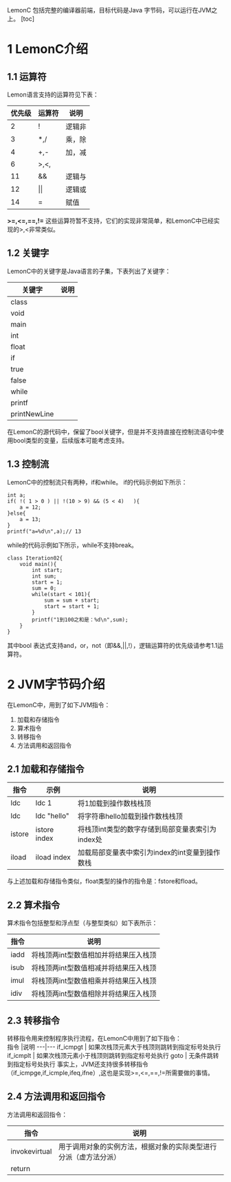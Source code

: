 LemonC 包括完整的编译器前端，目标代码是Java 字节码，可以运行在JVM之上。
[toc]
# 1 LemonC介绍

## 1.1 运算符
Lemon语言支持的运算符见下表： 

优先级 | 运算符|说明
---|---|---
2|!|逻辑非
3|*,/|乘，除
4|+,-|加，减
6|>,<,|
11|&&|逻辑与
12|\|\||逻辑或
14|=|赋值

**>=,<=,==,!=** 这些运算符暂不支持，它们的实现非常简单，和LemonC中已经实现的>,<非常类似。

## 1.2 关键字
LemonC中的关键字是Java语言的子集，下表列出了关键字：  

关键字 |说明
---|---
class|
void|
main|
int|
float|
if|
true|
false|
while|
printf|
printNewLine|

在LemonC的源代码中，保留了bool关键字，但是并不支持直接在控制流语句中使用bool类型的变量，后续版本可能考虑支持。
## 1.3 控制流
LemonC中的控制流只有两种，if和while。
if的代码示例如下所示：
```
int a;
if( !( 1 > 0 ) || !(10 > 9) && (5 < 4)   ){
    a = 12;
}else{
    a = 13;
}
printf("a=%d\n",a);// 13
```
while的代码示例如下所示，while不支持break。
```
class Iteration02{
	void main(){
		int start;
		int sum;
        start = 1;
        sum = 0;
        while(start < 101){
            sum = sum + start;
            start = start + 1;
        }
        printf("1到100之和是：%d\n",sum);
	}
}
```
其中bool 表达式支持and，or，not（即&&,||,!），逻辑运算符的优先级请参考1.1运算符。

# 2 JVM字节码介绍
在LemonC中，用到了如下JVM指令：
1. 加载和存储指令
2. 算术指令
3. 转移指令
4. 方法调用和返回指令

## 2.1 加载和存储指令

指令 |示例|说明
---|---|---
ldc | ldc 1 | 将1加载到操作数栈栈顶
ldc | ldc "hello" | 将字符串hello加载到操作数栈栈顶
istore | istore index | 将栈顶int类型的数字存储到局部变量表索引为index处
iload | iload index | 加载局部变量表中索引为index的int变量到操作数栈

与上述加载和存储指令类似，float类型的操作的指令是：fstore和fload。


## 2.2 算术指令
算术指令包括整型和浮点型（与整型类似）如下表所示：

指令 |说明
---|---
iadd | 将栈顶两int型数值相加并将结果压入栈顶
isub | 将栈顶两int型数值相减并将结果压入栈顶
imul | 将栈顶两int型数值相乘并将结果压入栈顶
idiv | 将栈顶两int型数值相除并将结果压入栈顶
## 2.3 转移指令
转移指令用来控制程序执行流程，在LemonC中用到了如下指令：  
指令 |说明
---|---
if_icmpgt | 如果次栈顶元素大于栈顶则跳转到指定标号处执行
if_icmplt | 如果次栈顶元素小于栈顶则跳转到指定标号处执行
goto | 无条件跳转到指定标号处执行
事实上，JVM还支持很多转移指令（if_icmpge,if_icmple,ifeq,ifne）,这也是实现>=,<=,==,!=所需要做的事情。  

## 2.4 方法调用和返回指令
方法调用和返回指令：  

指令 |说明
---|---
invokevirtual | 用于调用对象的实例方法，根据对象的实际类型进行分派（虚方法分派）
return |
